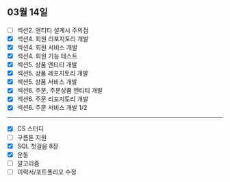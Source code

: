 ## 03월 14일

- [ ] 섹션2. 엔티티 설계시 주의점
- [x] 섹션4. 회원 리포지토리 개발
- [x] 섹션4. 회원 서비스 개발
- [x] 섹션4. 회원 기능 테스트
- [x] 섹션5. 상품 엔티티 개발
- [x] 섹션5. 상품 레포지토리 개발
- [x] 섹션5. 상품 서비스 개발
- [x] 섹션6. 주문, 주문상품 엔티티 개발
- [x] 섹션6. 주문 리포지토리 개발
- [x] 섹션6. 주문 서비스 개발 1/2

---

- [x] CS 스터디
- [ ] 구름톤 지원
- [x] SQL 첫걸음 8장
- [x] 운동
- [ ] 알고리즘
- [ ] 이력서/포트폴리오 수정
